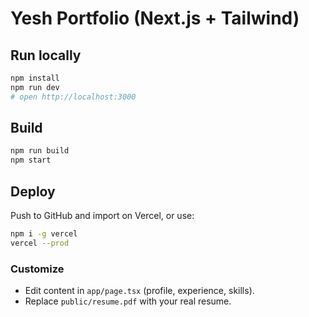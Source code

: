 # Yesh Portfolio (Next.js + Tailwind)

## Run locally
```bash
npm install
npm run dev
# open http://localhost:3000
```

## Build
```bash
npm run build
npm start
```

## Deploy
Push to GitHub and import on Vercel, or use:
```bash
npm i -g vercel
vercel --prod
```

### Customize
- Edit content in `app/page.tsx` (profile, experience, skills).
- Replace `public/resume.pdf` with your real resume.
